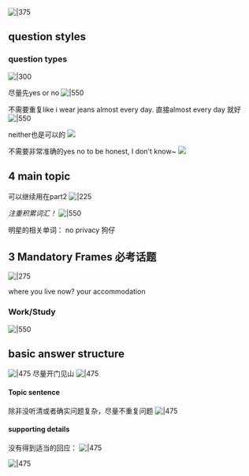 ![|375](http://43.143.166.98:2212/2023/01/12/53d58aa31d4ef.png)

## question styles
### question types
![|300](http://43.143.166.98:2212/2023/01/12/b87b69d200647.png)

尽量先yes or no
![|550](http://43.143.166.98:2212/2023/01/12/2d5f1aac6a7cf.png)

不需要重复like i wear jeans almost every day. 直接almost every day 就好
![|550](http://43.143.166.98:2212/2023/01/13/8a6186dc20582.png)

neither也是可以的
![](http://43.143.166.98:2212/2023/01/13/f7856b02d9f57.png)

不需要非常准确的yes no
to be honest, I don't know~
![](http://43.143.166.98:2212/2023/01/13/1551353f569fa.png)

## **4 main topic**
可以继续用在part2
![|225](http://43.143.166.98:2212/2023/01/13/377675782d28a.png)

*注重积累词汇！*
![|550](http://43.143.166.98:2212/2023/01/13/087147e923baa.png)

明星的相关单词：
no privacy
狗仔

## 3 Mandatory Frames 必考话题

![|275](http://43.143.166.98:2212/2023/01/13/15dd875ece840.png)

where you live now?
your accommodation

### Work/Study

![|550](http://43.143.166.98:2212/2023/01/13/f7f7d81542a09.png)

## basic answer structure
![|475](http://43.143.166.98:2212/2023/01/13/6b0504901b254.png)
尽量开门见山
![|475](http://43.143.166.98:2212/2023/01/13/3cef608e6119f.png)

#### Topic sentence
除非没听清或者确实问题复杂，尽量不重复问题
![|475](http://43.143.166.98:2212/2023/01/13/66150d2c82883.png)

#### supporting details
没有得到适当的回应：
![|475](http://43.143.166.98:2212/2023/01/13/ba65aeed26205.png)

![|475](http://43.143.166.98:2212/2023/01/13/36045348f26f3.png)

